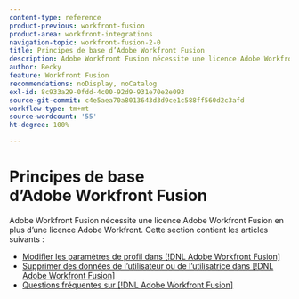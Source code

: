 ```yaml
---
content-type: reference
product-previous: workfront-fusion
product-area: workfront-integrations
navigation-topic: workfront-fusion-2-0
title: Principes de base d’Adobe Workfront Fusion
description: Adobe Workfront Fusion nécessite une licence Adobe Workfront Fusion en plus d’une licence Adobe Workfront.
author: Becky
feature: Workfront Fusion
recommendations: noDisplay, noCatalog
exl-id: 8c933a29-0fdd-4c00-92d9-931e70e2e093
source-git-commit: c4e5aea70a8013643d3d9ce1c588ff560d2c3afd
workflow-type: tm+mt
source-wordcount: '55'
ht-degree: 100%

---
```


# Principes de base d’Adobe Workfront Fusion

Adobe Workfront Fusion nécessite une licence Adobe Workfront Fusion en plus d’une licence Adobe Workfront.
Cette section contient les articles suivants :

* [Modifier les paramètres de profil dans  [!DNL Adobe Workfront Fusion]](../../workfront-fusion/workfront-fusion-basics/change-profile-settings.md)
* [Supprimer des données de l’utilisateur ou de l’utilisatrice dans  [!DNL Adobe Workfront Fusion]](../../workfront-fusion/workfront-fusion-basics/delete-user-data.md)
* [Questions fréquentes sur [!DNL Adobe Workfront Fusion]](../../workfront-fusion/workfront-fusion-basics/faq.md)
